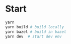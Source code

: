 # Start

```bash
yarn
yarn build # build locally
yarn bazel # build in bazel
yarn dev  # start dev env
```

